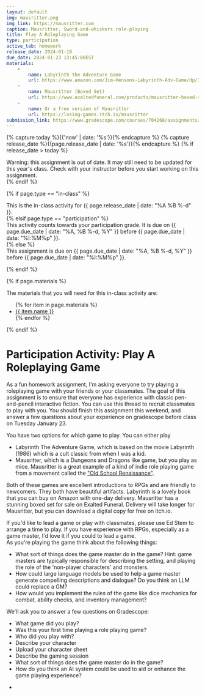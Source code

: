 ```yaml
---
layout: default
img: mausritter.png
img_link: https://mausritter.com
caption: Mausritter, Sword-and-whiskers role-playing
title: Play A Roleplaying Game
type: participation
active_tab: homework
release_date: 2024-01-18
due_date: 2024-01-23 13:45:00EST
materials:
    - 
        name: Labyrinth The Adventure Game
        url: https://www.amazon.com/Jim-Hensons-Labyrinth-Adv-Game/dp/1916011551/?th=1
    - 
        name: Mausritter (Boxed Set)
        url: https://www.exaltedfuneral.com/products/mausritter-boxed-set?variant=40501558444134
    - 
        name: Or a free version of Mausritter
        url: https://losing-games.itch.io/mausritter
submission_link: https://www.gradescope.com/courses/704268/assignments/3958911/
---
```


<!-- Check whether the assignment is ready to release -->
{% capture today %}{{'now' | date: '%s'}}{% endcapture %}
{% capture release_date %}{{page.release_date | date: '%s'}}{% endcapture %}
{% if release_date > today %} 
<div class="alert alert-danger">
Warning: this assignment is out of date.  It may still need to be updated for this year's class.  Check with your instructor before you start working on this assignment.
</div>
{% endif %}
<!-- End of check whether the assignment is up to date -->



{% if page.type == "in-class" %}
<!-- In class activity -->
<div class="alert alert-info">
This is the in-class activity for {{ page.release_date | date: "%A %B %-d" }}.
</div>
{% elsif page.type == "participation" %}
<div class="alert alert-info">
This activity counts towards your participation grade. It is due on {{ page.due_date | date: "%A, %B %-d, %Y" }} before {{ page.due_date | date: "%I:%M%p" }}. 
</div>
{% else %}
<!-- Homework assignment -->
<div class="alert alert-info">
This assignment is due on {{ page.due_date | date: "%A, %B %-d, %Y" }} before {{ page.due_date | date: "%I:%M%p" }}. 
</div>

{% endif %}

{% if page.materials %}
<div class="alert alert-info">
The materials that you will need for this in-class activity are:
<ul>
{% for item in page.materials %}
<li><a href="{{item.url}}">{{ item.name }}</a></li>
{% endfor %}
</ul>
</div>
{% endif %}



Participation Activity: Play A Roleplaying Game
=============================================================

As a fun homework assignment, I'm asking everyone to try playing a roleplaying game with your friends or your classmates.  The goal of this assignment is to ensure that everyone has experience with classic pen-and-pencil interactive fiction.  You can use this thread to recruit classmates to play with you.  You should finish this assignment this weekend, and answer a few questions about your experience on gradescope before class on Tuesday January 23.

You have two options for which game to play.  You can either play 

* Labyrinth The Adventure Game, which is based on the movie Labyrinth (1986) which is a cult classic from when I was a kid.  
* Mausritter, which is a Dungeons and Dragons like game, but you play as mice.  Mausritter is a great example of a kind of indie role playing game from a movement called the ["Old School Renaissance"](https://en.wikipedia.org/wiki/Old_School_Renaissance).

Both of these games are excellent introductions to RPGs and are friendly to newcomers.   They both have beautiful artifacts.  Labyrinth is a lovely book that you can buy on Amazon with one-day delivery. Mausritter has a stunning boxed set for sale on Exalted Funeral. Delivery will take longer for Mausritter, but you can download a digital copy for free on itch.io. 

If you'd like to lead a game or play with classmates, please use Ed Stem to arrange a time to play. If you have experience with RPGs, especially as a game master, I'd love it if you could to lead a game.  
As you're playing the game think about the following things:

* What sort of things does the game master do in the game? Hint: game masters are typically responsible for describing the setting, and playing the role of the 'non-player characters' and monsters.
* How could large language models be used to help a game master generate compelling descriptions and dialogue? Do you think an LLM could replace a GM?
* How would you implement the rules of the game like dice mechanics for combat, ability checks, and inventory management? 

We'll ask you to answer a few questions on Gradescope:
* What game did you play?
* Was this your first time playing a role playing game?
* Who did you play with?
* Describe your character
* Upload your character sheet
* Describe the gaming session
* What sort of things does the game master do in the game?
* How do you think an AI system could be used to aid or enhance the game playing experience?

-